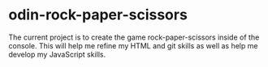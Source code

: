 # odin-rock-paper-scissors
The current project is to create the game rock-paper-scissors inside of the console.
This will help me refine my HTML and git skills as well as help me develop my 
JavaScript skills.
